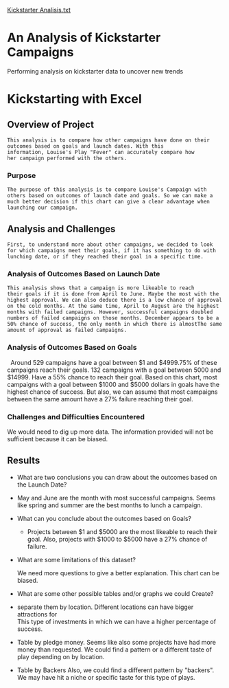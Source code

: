 [Kickstarter Analisis.txt](https://github.com/Quixck23/Kickstarter-analisis/files/7151222/Kickstarter.Analisis.txt)
# An Analysis of Kickstarter Campaigns
Performing analysis on kickstarter data to uncover new trends
# Kickstarting with Excel

## Overview of Project

	This analysis is to compare how other campaigns have done on their outcomes based on goals and launch dates. With this information, Louise's Play "Fever" can accurately compare how 		her campaign performed with the others.
### Purpose

	The purpose of this analysis is to compare Louise's Campaign with others based on outcomes of launch date and goals. So we can make a much better decision if this chart can give a clear advantage when launching our campaign. 


## Analysis and Challenges

	First, to understand more about other campaigns, we decided to look for which campaigns meet their goals, if it has something to do with lunching date, or if they reached their goal in a specific time.

### Analysis of Outcomes Based on Launch Date

	This analysis shows that a campaign is more likeable to reach their goals if it is done from April to June. Maybe the most with the highest approval. We can also deduce there is a low chance of approval on the cold months. At the same time, April to August are the highest months with failed campaigns. However, successful campaigns doubled numbers of failed campaigns on those months. December appears to be a 50% chance of success, the only month in which there is almostThe same amount of approval as failed campaigns.
	
### Analysis of Outcomes Based on Goals
 
	Around 529 campaigns have a goal between $1 and $4999.75% of these campaigns reach their goals. 132 campaigns with a goal between 5000 and $14999. Have a 55% chance to reach their goal. Based on this chart, most campaigns with a goal between $1000 and $5000 dollars in goals have the highest chance of success. But also, we can assume that most campaigns between the same amount have a 27% failure reaching their goal.


### Challenges and Difficulties Encountered

We would need to dig up more data. The information provided will not be sufficient because it can be biased. 
	

## Results

- What are two conclusions you can draw about the outcomes based on the Launch Date?

- May and June are the month with most successful campaigns.
	Seems like spring and summer are the best months to lunch a campaign. 
	

- What can you conclude about the outcomes based on Goals?

	- Projects between $1 and $5000 are the most likeable to reach 	their goal. Also, projects with $1000 to $5000 have a 27% chance 	of failure.

- What are some limitations of this dataset?

	We need more questions to give a better explanation. This chart can be biased.

- What are some other possible tables and/or graphs we could 
Create?
- separate them by location.
		Different locations can have bigger attractions for 	
		This type of investments in which we can have a higher percentage of success.
- Table by pledge money.
		Seems like also some projects have had more money than requested. We could find a pattern or a different taste of play depending on by location.
- Table by Backers
		Also, we could find a different pattern by "backers". We may have hit a niche or specific taste for this type of plays.
